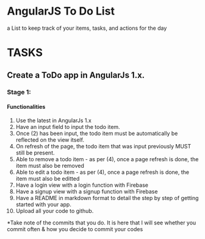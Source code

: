 
# AngularJS To Do List
a List to keep track of your items, tasks, and actions for the day


# TASKS

## Create a ToDo app in AngularJs 1.x.

### Stage 1:

#### Functionalities

1. Use the latest in AngularJs 1.x
2. Have an input field to input the todo item.
3. Once (2) has been input, the todo item must be automatically be reflected on the view itself.
4. On refresh of the page, the todo item that was input previously MUST still be present.
5. Able to remove a todo item - as per (4), once a page refresh is done, the item must also be removed
6. Able to edit a todo item - as per (4), once a page refresh is done, the item must also be editted
7. Have a login view with a login function with Firebase
8. Have a signup view with a signup function with Firebase
9. Have a README in markdown format to detail the step by step of getting started with your app.
10. Upload all your code to github.

*Take note of the commits that you do. It is here that I will see whether you commit often & how you decide to commit your codes
